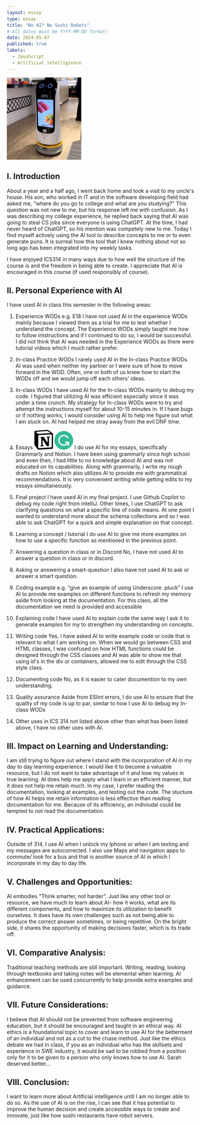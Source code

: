 ```yaml
---
layout: essay
type: essay
title: "No AI? No Sushi Robots"
# All dates must be YYYY-MM-DD format!
date: 2024-05-07
published: true
labels:
  - JavaScript
  - Artificial intelligience
---
```

<img width="200px" src="../img/sushi robot.jpeg">

## I. Introduction 
About a year and a half ago, I went back home and took a visit to my uncle's house. His son, who worked in IT and in the software developing field had asked me, "where do you go to college and what are you studying?" This question was not new to me, but his response left me with confusion. As I was describing my college experience, he replied back saying that AI was going to steal CS jobs since everyone is using ChatGPT. At the time, I had never heard of ChatGPT, so his mention was competely new to me. Today I find myself actively using the AI tool to describe concepts to me or to even generate puns. It is surreal how this tool that I knew nothing about not so long ago has been integrated into my weekly tasks.

I have enjoyed ICS314 in many ways due to how well the structure of the course is and the freedom in being able to create. I appreciate that AI is encouraged in this course (if used responsibly of course).

## II. Personal Experience with AI
I have used AI in class this semester in the following areas:

1. Experience WODs e.g. E18
I have not used AI in the experience WODs mainly because I viewed them as a trial for me to test whether I understand the concept. The Experience WODs simply taught me how to follow intstructions and if I continued to do so, I would be successful. I did not think that AI was needed in the Experience WODs as there were tutorial videos which I much rather prefer.

2. In-class Practice WODs
I rarely used AI in the In-class Practice WODs. AI was used when neither my partner or I were sure of how to move forward in the WOD. Often, one or both of us knew how to start the WODs off and we would jump off each others' ideas.

3. In-class WODs
I have used AI for the In-class WODs mainly to debug my code. I figured that utilizing AI was efficient especially since it was under a time crunch. My strategy for In-class WODs were to try and attempt the instructions myself for about 10-15 minutes in. If I have bugs or if nothing works, I would consider using AI to help me figure out what I am stuck on. AI had helped me stray away from the evil DNF time.

4. Essays <img width="50px" class="rounded float-start pe-4" src="../img/notion.png"> <img width="50px" class="rounded float-start pe-4" src="../img/grammarly1.png">
I do use AI for my essays, specifically Grammarly and Notion. I have been using grammarly since high school and even then, I had little to no knowledge about AI and was not educated on its capabilities. Along with grammarly, I write my rough drafts on Notion which also utilizes AI to provide me with grammatical recommendations. It is very convenient writing while getting edits to my essays simultaneously.

5. Final project
I have used AI in my final project. I use Github Copilot to debug my code right from intelliJ. Other times, I use ChatGPT to ask clarifying questions on what a specific line of code means. At one point I wanted to understand more about the schema collections and so I was able to ask ChatGPT for a quick and simple explanation on that concept.

6. Learning a concept / tutorial
I do use AI to give me more examples on how to use a specific function as mentioned in the previous point. 

7. Answering a question in class or in Discord
No, I have not used AI to answer a question in class or in discord.

8. Asking or answering a smart-question
I also have not used AI to ask or answer a smart question.

9. Coding example e.g. “give an example of using Underscore .pluck”
I use AI to provide me examples on different functions to refresh my memory aside from looking at the documentation. For this class, all the documentation we need is provided and accessible 

10. Explaining code
I have used AI to explain code the same way I ask it to generate examples for my to strengthen my understanding on concepts.

11. Writing code
Yes, I have asked AI to write example code or code that is relevant to what I am working on. When we would go between CSS and HTML classes, I was confused on how HTML functions could be designed through the CSS classes and AI was able to show me that using id's in the div or containers, allowed me to edit through the CSS style class.

12. Documenting code
No, as it is easier to cater documention to my own understanding. 

13. Quality assurance
Aside from ESlint errors, I do use AI to ensure that the quality of my code is up to par, similar to how I use AI to debug my In-class WODs

14. Other uses in ICS 314 not listed above
other than what has been listed above, I have no other uses with AI.


## III. Impact on Learning and Understanding:
I am still trying to figure out where I stand with the incorporation of AI in my day to day learning experience. I would like it to become a valuable resource, but I do not want to take advantage of it and lose my values in true learning. AI does help me apply what I learn in an efficient manner, but it does not help me retain much. In my case, I prefer reading the documentation, looking at examples, and testing out the code. The stucture of how AI helps me retain information is less effective than reading documentation for me. Because of its efficiency, an indiviudal could be tempted to not read the documentation. 

## IV. Practical Applications:
Outside of 314, I use AI when I unlock my Iphone or when I am texting and my messages are autocorrected. I also use Maps and navigation apps to commute/ look for a bus and that is another source of AI in which I incorporate in my day to day life.

## V. Challenges and Opportunities:
AI embodies "Think smarter, not harder". Just like any other tool or resource, we have much to learn about AI- how it works, what are its different components, and how to maximize its utilization to benefit ourselves. It does have its own challenges such as not being able to produce the correct answer sometimes, or being repetitive. On the bright side, it shares the opportunity of making decisions faster, which is its trade off.

## VI. Comparative Analysis:
Traditional teaching methods are still important. Writing, reading, looking through textbooks and taking notes will be elemental when learning. AI enhancement can be used concurrently to help provide extra examples and guidance. 

## VII. Future Considerations:
I believe that AI should not be prevented from software engineering education, but it should be encouraged and taught in an ethical way. AI ethics is a foundational topic to cover and learn to use AI for the betterment of an individual and not as a cut to the chase method. Just like the ethics debate we had in class, if you as an individual who has the skillsets and experience in SWE industry, it would be sad to be robbed from a position only for it to be given to a person who only knows how to use AI. Sarah deserved better...

## VIII. Conclusion:
I want to learn more about Artificial intelligence until I am no longer able to do so. As the use of AI is on the rise, I can see that it has potential to improve the human decision and create accessible ways to create and innovate, just like how sushi restaurants have robot servers.

